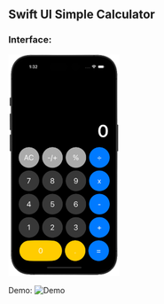 ## Swift UI Simple Calculator
### Interface:
<img src="calculator.png" alt="Interface" height="400"/>

Demo:
![Demo]('https://github.com/bISHAL-2001/SWIFT_UI-Calculator/assets/81809899/eb000ded-2c58-480d-a419-4b331c8bd134')
